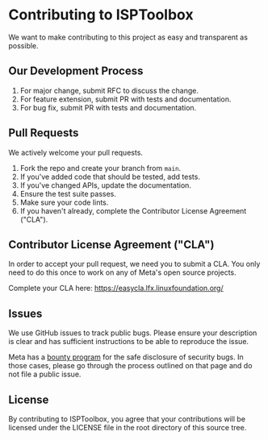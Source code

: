 # Contributing to ISPToolbox
We want to make contributing to this project as easy and transparent as
possible.

## Our Development Process
1. For major change, submit RFC to discuss the change.
2. For feature extension, submit PR with tests and documentation.
3. For bug fix, submit PR with tests and documentation.

## Pull Requests
We actively welcome your pull requests.

1. Fork the repo and create your branch from `main`.
2. If you've added code that should be tested, add tests.
3. If you've changed APIs, update the documentation.
4. Ensure the test suite passes.
5. Make sure your code lints.
6. If you haven't already, complete the Contributor License Agreement ("CLA").

## Contributor License Agreement ("CLA")
In order to accept your pull request, we need you to submit a CLA. You only need
to do this once to work on any of Meta's open source projects.

Complete your CLA here: <https://easycla.lfx.linuxfoundation.org/>

## Issues
We use GitHub issues to track public bugs. Please ensure your description is
clear and has sufficient instructions to be able to reproduce the issue.

Meta has a [bounty program](https://www.facebook.com/whitehat/) for the safe
disclosure of security bugs. In those cases, please go through the process
outlined on that page and do not file a public issue.


## License
By contributing to ISPToolbox, you agree that your contributions will be licensed
under the LICENSE file in the root directory of this source tree.
